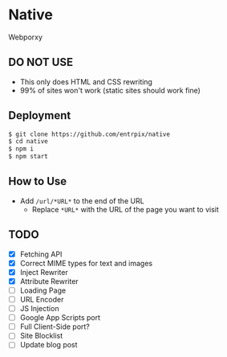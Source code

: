 # Native
Webporxy

## DO NOT USE
- This only does HTML and CSS rewriting
- 99% of sites won't work (static sites should work fine)

## Deployment
```sh
$ git clone https://github.com/entrpix/native
$ cd native
$ npm i 
$ npm start
```

## How to Use
- Add `/url/*URL*` to the end of the URL
  - Replace `*URL*` with the URL of the page you want to visit

## TODO
- [X] Fetching API
- [X] Correct MIME types for text and images
- [X] Inject Rewriter
- [X] Attribute Rewriter
- [ ] Loading Page
- [ ] URL Encoder
- [ ] JS Injection
- [ ] Google App Scripts port
- [ ] Full Client-Side port?
- [ ] Site Blocklist
- [ ] Update blog post
